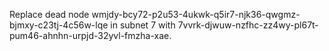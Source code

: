 Replace dead node wmjdy-bcy72-p2u53-4ukwk-q5ir7-njk36-qwgmz-bjmxy-c23tj-4c56w-lqe in subnet 7 with 7vvrk-djwuw-nzfhc-zz4wy-pl67t-pum46-ahnhn-urpjd-32yvl-fmzha-xae.
